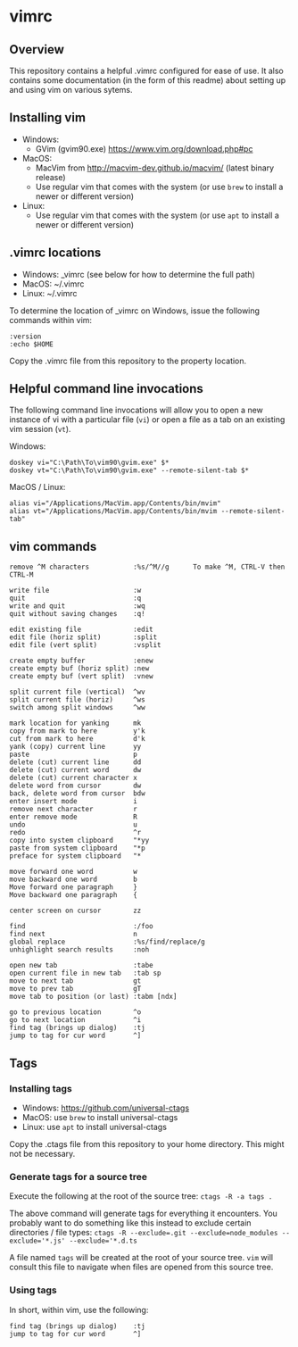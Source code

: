 # vimrc

## Overview

This repository contains a helpful .vimrc configured for ease of use. It also contains some documentation (in the form of this readme) about setting up and using vim on various sytems.

## Installing vim

- Windows:
  - GVim (gvim90.exe) https://www.vim.org/download.php#pc
- MacOS:
  - MacVim from http://macvim-dev.github.io/macvim/ (latest binary release)
  - Use regular vim that comes with the system (or use `brew` to install a newer or different version)
- Linux:
  - Use regular vim that comes with the system (or use `apt` to install a newer or different version)

## .vimrc locations 

- Windows: _vimrc (see below for how to determine the full path)
- MacOS: ~/.vimrc
- Linux: ~/.vimrc

To determine the location of _vimrc on Windows, issue the following commands within vim:

```
:version
:echo $HOME
```

Copy the .vimrc file from this repository to the property location.

## Helpful command line invocations

The following command line invocations will allow you to open a new instance of vi with a particular file (`vi`) or open a file as a tab on an existing vim session (`vt`).

Windows:
```
doskey vi="C:\Path\To\vim90\gvim.exe" $* 
doskey vt="C:\Path\To\vim90\gvim.exe" --remote-silent-tab $* 
```

MacOS / Linux:
```
alias vi="/Applications/MacVim.app/Contents/bin/mvim"
alias vt="/Applications/MacVim.app/Contents/bin/mvim --remote-silent-tab"
```

## vim commands

```
remove ^M characters           :%s/^M//g      To make ^M, CTRL-V then CTRL-M

write file                     :w
quit                           :q
write and quit                 :wq
quit without saving changes    :q! 

edit existing file             :edit
edit file (horiz split)        :split
edit file (vert split)         :vsplit

create empty buffer            :enew
create empty buf (horiz split) :new
create empty buf (vert split)  :vnew

split current file (vertical)  ^wv
split current file (horiz)     ^ws
switch among split windows     ^ww

mark location for yanking      mk
copy from mark to here         y'k
cut from mark to here          d'k
yank (copy) current line       yy
paste                          p
delete (cut) current line      dd
delete (cut) current word      dw
delete (cut) current character x
delete word from cursor        dw
back, delete word from cursor  bdw
enter insert mode              i
remove next character          r
enter remove mode              R
undo                           u
redo                           ^r
copy into system clipboard     "*yy
paste from system clipboard    "*p
preface for system clipboard   "*

move forward one word          w
move backward one word         b
Move forward one paragraph     }
Move backward one paragraph    {

center screen on cursor        zz

find                           :/foo
find next                      n
global replace                 :%s/find/replace/g
unhighlight search results     :noh

open new tab                   :tabe
open current file in new tab   :tab sp
move to next tab               gt
move to prev tab               gT
move tab to position (or last) :tabm [ndx] 

go to previous location        ^o
go to next location            ^i
find tag (brings up dialog)    :tj
jump to tag for cur word       ^]
```

## Tags

### Installing tags

- Windows: https://github.com/universal-ctags
- MacOS: use `brew` to install universal-ctags
- Linux: use `apt` to install universal-ctags

Copy the .ctags file from this repository to your home directory. This might not be necessary.

### Generate tags for a source tree

Execute the following at the root of the source tree: `ctags -R -a tags .`

The above command will generate tags for everything it encounters. You probably want to do something like this instead to exclude certain directories / file types: `ctags -R --exclude=.git --exclude=node_modules --exclude='*.js' --exclude='*.d.ts`

A file named `tags` will be created at the root of your source tree. `vim` will consult this file to navigate when files are opened from this source tree.

### Using tags

In short, within vim, use the following:

```
find tag (brings up dialog)    :tj
jump to tag for cur word       ^]
```
